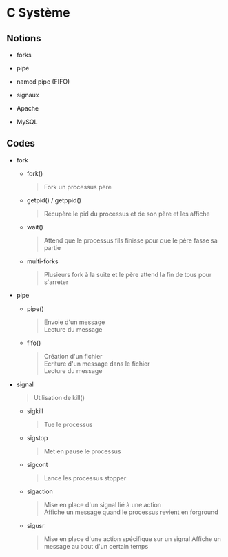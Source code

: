 # C Système


## Notions

- forks

- pipe

- named pipe (FIFO)

 - signaux

- Apache

- MySQL

## Codes 

- fork
    - fork()
        >Fork un processus père
    - getpid() / getppid()
        > Récupère le pid du processus et de son père et les affiche
    - wait()
        > Attend que le processus fils finisse pour que le père fasse sa partie
    - multi-forks
        > Plusieurs fork à la suite et le père attend la fin de tous pour s'arreter

- pipe
    - pipe()
        > Envoie d'un message <br>
        > Lecture du message
    - fifo()
        > Création d'un fichier <br>
        > Ecriture d'un message dans le fichier <br>
        > Lecture du message

- signal
    > Utilisation de kill()
    - sigkill
        > Tue le processus

    - sigstop
        > Met en pause le processus

    - sigcont
        > Lance les processus stopper

    - sigaction
        > Mise en place d'un signal lié à une action <br>
        > Affiche un message quand le processus revient en forground

    - sigusr
        > Mise en place d'une action spécifique sur un signal
        > Affiche un message au bout d'un certain temps
